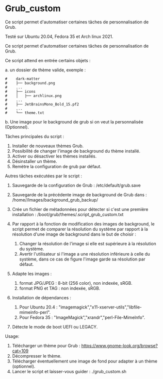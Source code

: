 # Grub_custom
Ce script permet d'automatiser certaines tâches de personnalisation de Grub.

Testé sur Ubuntu 20.04, Fedora 35 et Arch linux 2021.

Ce script permet d'automatiser certaines tâches de personnalisation de Grub.

Ce script attend en entrée certains objets :

a. un dossier de thème valide, exemple :
```
#    dark-matter
#    ├── background.png
#    ...
#    ├── icons
#    │   ├── archlinux.png
#    ...
#    ├── JetBrainsMono_Bold_15.pf2
#    ...
#    └── theme.txt
```
b. Une image pour le background de grub si on veut la personnalisée (Optionnel).

Tâches principales du script : 

 1. Installer de nouveaux thèmes Grub.
 2. Possibilité de changer l'image de background du thème installé.
 3. Activer ou désactiver les thèmes installés.
 4. Désinstaller un thème.
 5. Remètre la configuration de grub par défaut.  
                                                   
Autres tâches exécutées par le script :

 1. Sauvegarde de la configuration de Grub : /etc/default/grub.save
 
 2. Sauvegarde de la précédente image de background de Grub dans :
    /home/<user>/Images/background_grub_backup/
 
 3. Crée un fichier de métadonnées pour détecter si c'est une première installation :
    /boot/grub/themes/.script_grub_custom.txt

 4. Par rapport à la fonction de modification des images de background,
    le script permet de comparer la résolution du système par rapport à la résolution
    d'une image de background dans le but de choisir :
     1. Changer la résolution de l'image si elle est supérieure à la résolution du système.
     2. Avertir l'utilisateur si l'image a une résolution inférieure à celle du système,
        dans ce cas de figure l'image garde sa résolution par défaut.

 5. Adapte les images :
     1. format JPG/JPEG : 8-bit (256 color), non indexée, sRGB.
     2. format PNG et TAG : non indexée, sRGB.

 6. Installation de dépendances :
    1. Pour Ubuntu 20.4 : "imagemagick","x11-xserver-utils","libfile-mimeinfo-perl".
    2. Pour Fedora 35 : "ImageMagick","xrandr","perl-File-MimeInfo".

 7. Détecte le mode de boot UEFI ou LEGACY.
                                                                                                     
Usage:
1. Télécharger un thème pour Grub : https://www.gnome-look.org/browse?cat=109
2. Décompresser le thème.
3. Télécharger éventuellement une image de fond pour adapter à un thème (optionnel).
4. Lancer le script et laisser-vous guider : ./grub_custom.sh
